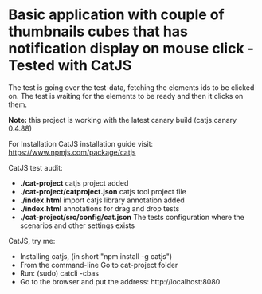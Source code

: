 # Basic application with couple of thumbnails cubes that has notification display on mouse click - Tested with CatJS
The test is going over the test-data, fetching the elements ids to be clicked on. The test is waiting for the elements to be ready and then it clicks on them.

**Note:** this project is working with the latest canary build (catjs.canary 0.4.88)

For Installation CatJS installation guide visit: https://www.npmjs.com/package/catjs  

CatJS test audit: 
* **./cat-project** catjs project added
* **./cat-project/catproject.json** catjs tool project file 
* **./index.html** import catjs library annotation added 
* **./index.html** annotations for drag and drop tests
* **./cat-project/src/config/cat.json** The tests configuration where the scenarios and other settings exists
  
CatJS, try me:
* Installing catjs, (in short "npm install -g catjs")
* From the command-line Go to cat-project folder
* Run: (sudo) catcli -cbas
* Go to the browser and put the address: http://localhost:8080

